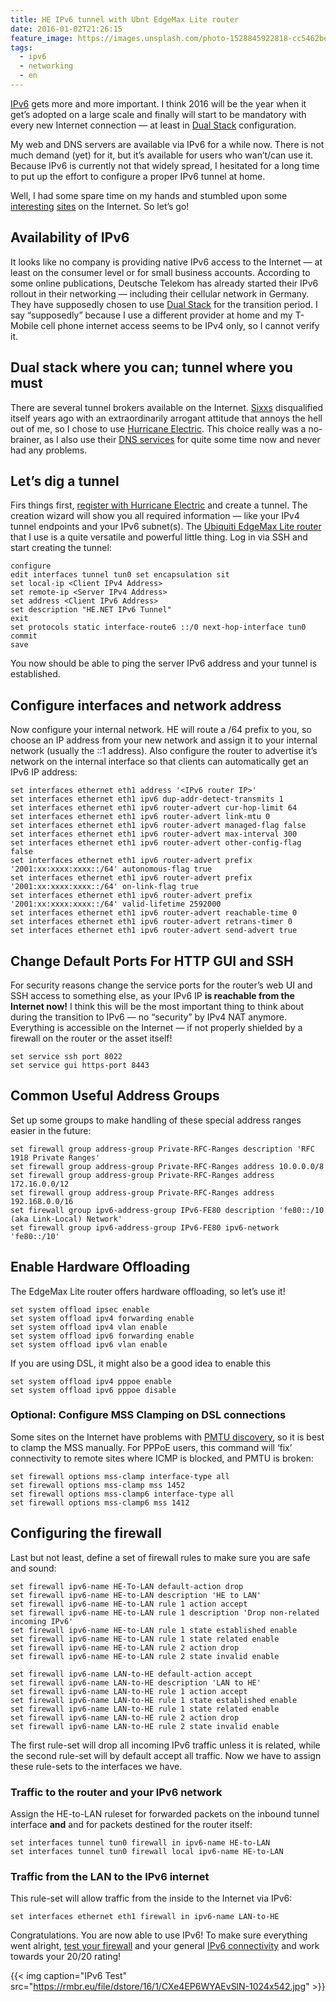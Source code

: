 ```yaml
---
title: HE IPv6 tunnel with Ubnt EdgeMax Lite router
date: 2016-01-02T21:26:15
feature_image: https://images.unsplash.com/photo-1528845922818-cc5462be9a63?ixlib=rb-0.3.5&q=80&fm=jpg&crop=entropy&cs=tinysrgb&w=1080&fit=max&ixid=eyJhcHBfaWQiOjExNzczfQ&s=070a3027c856334de5b5432d83226cc7
tags:
  - ipv6
  - networking
  - en
---
```


[IPv6](https://en.wikipedia.org/wiki/IPv6) gets more and more important. I think 2016 will be the year when it get’s adopted on a large scale and finally will start to be mandatory with every new Internet connection — at least in [Dual Stack](https://en.wikipedia.org/wiki/IPv6#Dual_IP_stack_implementation) configuration.

My web and DNS servers are available via IPv6 for a while now. There is not much demand (yet) for it, but it’s available for users who wan’t/can use it. Because IPv6 is currently not that widely spread, I hesitated for a long time to put up the effort to configure a proper IPv6 tunnel at home.

Well, I had some spare time on my hands and stumbled upon some [interesting](https://www.reddit.com/r/Ubiquiti/comments/33zkhu/useful_edgerouter_cli_commands_settings/) [sites](https://community.ubnt.com/t5/EdgeMAX/tunnelbroker-hurricane-electric-IPV6-tunnel-config-question/m-p/424813#M6390) on the Internet. So let’s go!

## Availability of IPv6

It looks like no company is providing native IPv6 access to the Internet — at least on the consumer level or for small business accounts. According to some online publications, Deutsche Telekom has already started their IPv6 rollout in their networking — including their cellular network in Germany. They have supposedly chosen to use [Dual Stack](https://en.wikipedia.org/wiki/IPv6#Dual_IP_stack_implementation) for the transition period. I say “supposedly” because I use a different provider at home and my T-Mobile cell phone internet access seems to be IPv4 only, so I cannot verify it.

## Dual stack where you can; tunnel where you must

There are several tunnel brokers available on the Internet. [Sixxs](https://www.sixxs.net/) disqualified itself years ago with an extraordinarily arrogant attitude that annoys the hell out of me, so I chose to use [Hurricane Electric](https://www.tunnelbroker.net/). This choice really was a no-brainer, as I also use their [DNS services](https://dns.he.net/) for quite some time now and never had any problems.

## Let’s dig a tunnel

Firs things first, [register with Hurricane Electric](https://www.tunnelbroker.net/register.php) and create a tunnel. The creation wizard will show you all required information — like your IPv4 tunnel endpoints and your IPv6 subnet(s). The [Ubiquiti EdgeMax Lite router](https://www.ubnt.com/edgemax/edgerouter-lite/) that I use is a quite versatile and powerful little thing. Log in via SSH and start creating the tunnel:

``` shell
configure
edit interfaces tunnel tun0 set encapsulation sit
set local-ip <Client IPv4 Address>
set remote-ip <Server IPv4 Address>
set address <Client IPv6 Address>
set description "HE.NET IPv6 Tunnel"
exit 
set protocols static interface-route6 ::/0 next-hop-interface tun0
commit
save
```

You now should be able to ping the server IPv6 address and your tunnel is established.

## Configure interfaces and network address

Now configure your internal network. HE will route a /64 prefix to you, so choose an IP address from your new network and assign it to your internal network (usually the ::1 address). Also configure the router to advertise it’s network on the internal interface so that clients can automatically get an IPv6 IP address:

``` shell
set interfaces ethernet eth1 address '<IPv6 router IP>'
set interfaces ethernet eth1 ipv6 dup-addr-detect-transmits 1
set interfaces ethernet eth1 ipv6 router-advert cur-hop-limit 64
set interfaces ethernet eth1 ipv6 router-advert link-mtu 0
set interfaces ethernet eth1 ipv6 router-advert managed-flag false
set interfaces ethernet eth1 ipv6 router-advert max-interval 300
set interfaces ethernet eth1 ipv6 router-advert other-config-flag false
set interfaces ethernet eth1 ipv6 router-advert prefix '2001:xx:xxxx:xxxx::/64' autonomous-flag true
set interfaces ethernet eth1 ipv6 router-advert prefix '2001:xx:xxxx:xxxx::/64' on-link-flag true
set interfaces ethernet eth1 ipv6 router-advert prefix '2001:xx:xxxx:xxxx::/64' valid-lifetime 2592000
set interfaces ethernet eth1 ipv6 router-advert reachable-time 0
set interfaces ethernet eth1 ipv6 router-advert retrans-timer 0
set interfaces ethernet eth1 ipv6 router-advert send-advert true
```

## Change Default Ports For HTTP GUI and SSH

For security reasons change the service ports for the router’s web UI and SSH access to something else, as your IPv6 IP **is reachable from the Internet now!** I think this will be the most important thing to think about during the transition to IPv6 — no “security” by IPv4 NAT anymore. Everything is accessible on the Internet — if not properly shielded by a firewall on the router or the asset itself!

``` shell
set service ssh port 8022
set service gui https-port 8443
```

## Common Useful Address Groups

Set up some groups to make handling of these special address ranges easier in the future:

``` shell
set firewall group address-group Private-RFC-Ranges description 'RFC 1918 Private Ranges'
set firewall group address-group Private-RFC-Ranges address 10.0.0.0/8
set firewall group address-group Private-RFC-Ranges address 172.16.0.0/12
set firewall group address-group Private-RFC-Ranges address 192.168.0.0/16
set firewall group ipv6-address-group IPv6-FE80 description 'fe80::/10 (aka Link-Local) Network'
set firewall group ipv6-address-group IPv6-FE80 ipv6-network 'fe80::/10'
```

## Enable Hardware Offloading

The EdgeMax Lite router offers hardware offloading, so let’s use it!

``` shell
set system offload ipsec enable
set system offload ipv4 forwarding enable
set system offload ipv4 vlan enable
set system offload ipv6 forwarding enable
set system offload ipv6 vlan enable
```

If you are using DSL, it might also be a good idea to enable this

``` shell
set system offload ipv4 pppoe enable
set system offload ipv6 pppoe disable
```

### Optional: Configure MSS Clamping on DSL connections

Some sites on the Internet have problems with [PMTU discovery](https://en.wikipedia.org/wiki/Path_MTU_Discovery), so it is best to clamp the MSS manually. For PPPoE users, this command will ‘fix’ connectivity to remote sites where ICMP is blocked, and PMTU is broken:

``` shell
set firewall options mss-clamp interface-type all
set firewall options mss-clamp mss 1452
set firewall options mss-clamp6 interface-type all
set firewall options mss-clamp6 mss 1412
```

## Configuring the firewall

Last but not least, define a set of firewall rules to make sure you are safe and sound:

``` shell
set firewall ipv6-name HE-To-LAN default-action drop
set firewall ipv6-name HE-to-LAN description 'HE to LAN'
set firewall ipv6-name HE-to-LAN rule 1 action accept
set firewall ipv6-name HE-to-LAN rule 1 description 'Drop non-related incoming IPv6'
set firewall ipv6-name HE-to-LAN rule 1 state established enable
set firewall ipv6-name HE-to-LAN rule 1 state related enable
set firewall ipv6-name HE-to-LAN rule 2 action drop
set firewall ipv6-name HE-to-LAN rule 2 state invalid enable

set firewall ipv6-name LAN-to-HE default-action accept
set firewall ipv6-name LAN-to-HE description 'LAN to HE'
set firewall ipv6-name LAN-to-HE rule 1 action accept
set firewall ipv6-name LAN-to-HE rule 1 state established enable
set firewall ipv6-name LAN-to-HE rule 1 state related enable
set firewall ipv6-name LAN-to-HE rule 2 action drop
set firewall ipv6-name LAN-to-HE rule 2 state invalid enable
```

The first rule-set will drop all incoming IPv6 traffic unless it is related, while the second rule-set will by default accept all traffic. Now we have to assign these rule-sets to the interfaces we have.

### Traffic to the router and your IPv6 network

Assign the HE-to-LAN ruleset for forwarded packets on the inbound tunnel interface **and** and for packets destined for the router itself:

``` shell
set interfaces tunnel tun0 firewall in ipv6-name HE-to-LAN
set interfaces tunnel tun0 firewall local ipv6-name HE-to-LAN
```

### Traffic from the LAN to the IPv6 internet

This rule-set will allow traffic from the inside to the Internet via IPv6:

``` shell
set interfaces ethernet eth1 firewall in ipv6-name LAN-to-HE
```

Congratulations. You are now able to use IPv6! To make sure everything went alright, [test your firewall](http://www.ipv6scanner.com/cgi-bin/main.py) and your general [IPv6 connectivity](http://ipv6-test.com/) and work towards your 20/20 rating!

{{< img caption="IPv6 Test" src="https://rmbr.eu/file/dstore/16/1/CXe4EP6WYAEvSlN-1024x542.jpg" >}}
